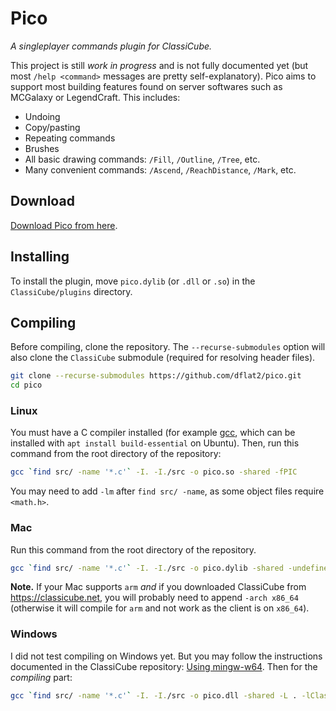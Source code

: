 # Pico

_A singleplayer commands plugin for ClassiCube._

This project is still _work in progress_ and is not fully documented yet (but most `/help <command>` messages are pretty self-explanatory). Pico aims to support most building features found on server softwares such as MCGalaxy or LegendCraft. This includes:

+ Undoing
+ Copy/pasting
+ Repeating commands
+ Brushes
+ All basic drawing commands: `/Fill`, `/Outline`, `/Tree`, etc.
+ Many convenient commands: `/Ascend`, `/ReachDistance`, `/Mark`, etc.

## Download

[Download Pico from here](https://github.com/dflat2/Pico/releases/tag/0.2.0).

## Installing

To install the plugin, move `pico.dylib` (or `.dll` or `.so`) in the `ClassiCube/plugins` directory.

## Compiling

Before compiling, clone the repository. The `--recurse-submodules` option will also clone the `ClassiCube` submodule (required for resolving header files).

```bash
git clone --recurse-submodules https://github.com/dflat2/pico.git
cd pico
```

### Linux

You must have a C compiler installed (for example [gcc](https://gcc.gnu.org/install/), which can be installed with `apt install build-essential` on Ubuntu). Then, run this command from the root directory of the repository:

```bash
gcc `find src/ -name '*.c'` -I. -I./src -o pico.so -shared -fPIC
```

You may need to add `-lm` after `find src/ -name`, as some object files require `<math.h>`.

### Mac

Run this command from the root directory of the repository.

```bash
gcc `find src/ -name '*.c'` -I. -I./src -o pico.dylib -shared -undefined dynamic_lookup
```

**Note.** If your Mac supports `arm` *and* if you downloaded ClassiCube from <https://classicube.net>, you will probably need to append `-arch x86_64` (otherwise it will compile for `arm` and not work as the client is on `x86_64`).

### Windows

I did not test compiling on Windows yet. But you may follow the instructions documented in the ClassiCube repository: [Using mingw-w64](https://github.com/UnknownShadow200/ClassiCube/blob/master/doc/plugin-dev.md#using-mingw-w64). Then for the _compiling_ part:

```bash
gcc `find src/ -name '*.c'` -I. -I./src -o pico.dll -shared -L . -lClassiCube
```
